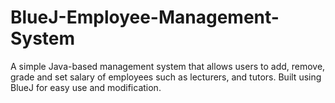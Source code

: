 # BlueJ-Employee-Management-System
A simple Java-based management system that allows users to add, remove, grade and set salary of employees such as lecturers, and tutors. Built using BlueJ for easy use and modification.
